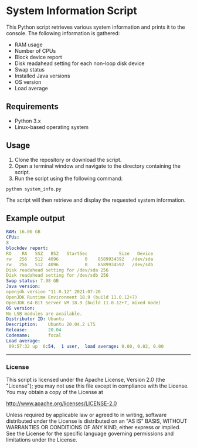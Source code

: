 # System Information Script

This Python script retrieves various system information and prints it to the console. The following information is gathered:

- RAM usage
- Number of CPUs
- Block device report
- Disk readahead setting for each non-loop disk device
- Swap status
- Installed Java versions
- OS version
- Load average

## Requirements

- Python 3.x
- Linux-based operating system

## Usage

1. Clone the repository or download the script.
2. Open a terminal window and navigate to the directory containing the script.
3. Run the script using the following command:

`python system_info.py`

The script will then retrieve and display the requested system information.

## Example output


```yaml
RAM: 16.00 GB
CPUs:
8
blockdev report:
RO    RA   SSZ   BSZ   StartSec            Size   Device
rw   256   512  4096          0    8589934592   /dev/sda
rw   256   512  4096          0    8589934592   /dev/sdb
Disk readahead setting for /dev/sda 256
Disk readahead setting for /dev/sdb 256
Swap status: 7.98 GB
Java version:
openjdk version "11.0.12" 2021-07-20
OpenJDK Runtime Environment 18.9 (build 11.0.12+7)
OpenJDK 64-Bit Server VM 18.9 (build 11.0.12+7, mixed mode)
OS version:
No LSB modules are available.
Distributor ID: Ubuntu
Description:    Ubuntu 20.04.2 LTS
Release:        20.04
Codename:       focal
Load average:
 09:57:32 up  6:54,  1 user,  load average: 0.00, 0.02, 0.00
```

----

### License
This script is licensed under the Apache License, Version 2.0 (the "License"); you may not use this file except in compliance with the License. You may obtain a copy of the License at

http://www.apache.org/licenses/LICENSE-2.0

Unless required by applicable law or agreed to in writing, software distributed under the License is distributed on an "AS IS" BASIS, WITHOUT WARRANTIES OR CONDITIONS OF ANY KIND, either express or implied. See the License for the specific language governing permissions and limitations under the License.



